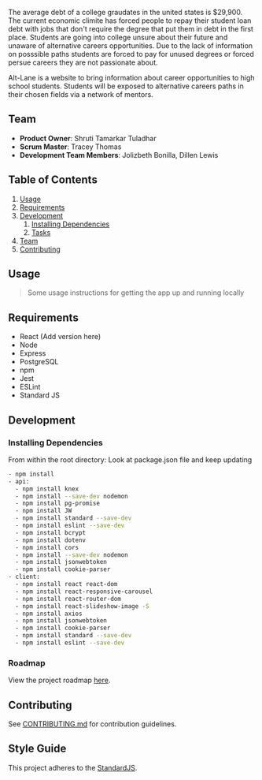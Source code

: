 The average debt of a college graudates in the united states is $29,900. The current economic climite has forced people to repay their student loan debt with jobs that don't require the degree that put them in debt in the first place. Students are going into college unsure about their future and unaware of alternative careers opportunities. Due to the lack of information on posssible paths students are forced to pay for unused degrees or forced persue careers they are not passionate about. 

Alt-Lane is a website to bring information about career opportunities to high school students. Students will be exposed to alternative careers paths in their chosen fields via a network of mentors.

## Team
  - __Product Owner__: Shruti Tamarkar Tuladhar
  - __Scrum Master__: Tracey Thomas 
  - __Development Team Members__: Jolizbeth Bonilla, Dillen Lewis

## Table of Contents

1. [Usage](#Usage)
1. [Requirements](#requirements)
1. [Development](#development)
    1. [Installing Dependencies](#installing-dependencies)
    1. [Tasks](#tasks)
1. [Team](#team)
1. [Contributing](#contributing)

## Usage

> Some usage instructions for getting the app up and running locally

## Requirements

- React (Add version here)
- Node
- Express
- PostgreSQL
- npm 
- Jest 
- ESLint
- Standard JS

## Development

### Installing Dependencies

From within the root directory: Look at package.json file and keep updating

```sh
- npm install  
- api: 
  - npm install knex 
  - npm install --save-dev nodemon
  - npm install pg-promise
  - npm install JW
  - npm install standard --save-dev
  - npm install eslint --save-dev
  - npm install bcrypt 
  - npm install dotenv 
  - npm install cors
  - npm install --save-dev nodemon
  - npm install jsonwebtoken
  - npm install cookie-parser
- client: 
  - npm install react react-dom
  - npm install react-responsive-carousel
  - npm install react-router-dom
  - npm install react-slideshow-image -S
  - npm install axios
  - npm install jsonwebtoken
  - npm install cookie-parser
  - npm install standard --save-dev
  - npm install eslint --save-dev
```

### Roadmap

View the project roadmap [here](LINK_TO_PROJECTS_TAB).


## Contributing

See [CONTRIBUTING.md](CONTRIBUTING.md) for contribution guidelines.


## Style Guide

This project adheres to the [StandardJS](https://github.com/standard/standard).
